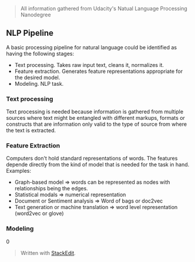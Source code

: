 > All information gathered from Udacity's Natual Language Processing
> Nanodegree

## NLP Pipeline

A basic processing pipeline for natural language could be identified as having the following stages:
- Text processing. Takes raw input text, cleans it, normalizes it.
- Feature extraction. Generates feature representations appropriate for the desired model.
- Modeling. NLP task.

### Text processing

Text processing is needed because information is gathered from multiple sources where text might be entangled with different markups, formats or constructs that are information only valid to the type of source from where the text is extracted.

### Feature Extraction

Computers don't hold standard representations of words. The features depende directly from the kind of model that is needed for the task in hand.
Examples:
- Graph-based model => words can be represented as nodes with relationships being the edges.
- Statistical modals => numerical representation
- Document or Sentiment analysis => Word of bags or doc2vec
- Text generation or machine translation => word level representation (word2vec or glove)

### Modeling
0 

> Written with [StackEdit](https://stackedit.io/).

<!--stackedit_data:
eyJoaXN0b3J5IjpbMjQ5NDQ1MjA3XX0=
-->